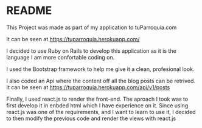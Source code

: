 # README

This Project was made as part of my application to tuParroquia.com

It can be seen at https://tuparroquia.herokuapp.com/

I decided to use Ruby on Rails to develop this application as it is the language I am more confortable coding on.

I used the Bootstrap framework to help me give it a clean, profesional look.

I also coded an Api where the content off all the blog posts can be retrived. It can be seen at https://tuparroquia.herokuapp.com/api/v1/posts

Finally, I used react.js to render the front-end. The aproach I took was to first develop it in enbded html which I have experience on it. Since using react.js was one of the requirements, and I want to learn to use it, I decided to then modify the previous code and render the views with react.js


